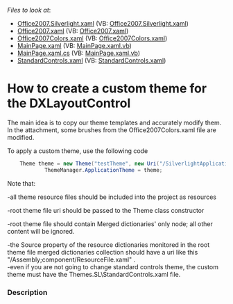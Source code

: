 <!-- default file list -->
*Files to look at*:

* [Office2007.Silverlight.xaml](./CS/SilverlightApplication27/DevExpress.Xpf.LayoutControl/Office2007.Silverlight.xaml) (VB: [Office2007.Silverlight.xaml](./VB/SilverlightApplication27/DevExpress.Xpf.LayoutControl/Office2007.Silverlight.xaml))
* [Office2007.xaml](./CS/SilverlightApplication27/DevExpress.Xpf.LayoutControl/Office2007.xaml) (VB: [Office2007.xaml](./VB/SilverlightApplication27/DevExpress.Xpf.LayoutControl/Office2007.xaml))
* [Office2007Colors.xaml](./CS/SilverlightApplication27/DevExpress.Xpf.LayoutControl/Office2007Colors.xaml) (VB: [Office2007Colors.xaml](./VB/SilverlightApplication27/DevExpress.Xpf.LayoutControl/Office2007Colors.xaml))
* [MainPage.xaml](./CS/SilverlightApplication27/MainPage.xaml) (VB: [MainPage.xaml.vb](./VB/SilverlightApplication27/MainPage.xaml.vb))
* [MainPage.xaml.cs](./CS/SilverlightApplication27/MainPage.xaml.cs) (VB: [MainPage.xaml.vb](./VB/SilverlightApplication27/MainPage.xaml.vb))
* [StandardControls.xaml](./CS/SilverlightApplication27/Themes.SL/StandardControls.xaml) (VB: [StandardControls.xaml](./VB/SilverlightApplication27/Themes.SL/StandardControls.xaml))
<!-- default file list end -->
# How to create a custom theme for the DXLayoutControl


<p>The main idea is to copy our theme templates and accurately modify them. In the attachment, some brushes from the Office2007Colors.xaml file are modified.</p><p>To apply a custom theme, use the following code </p><p> 

```cs
    Theme theme = new Theme("testTheme", new Uri("/SilverlightApplication27;component/DevExpress.Xpf.LayoutControl/Office2007.Silverlight.xaml", UriKind.Relative)) { IsStandard = false, FullName = "Test Theme" };
            ThemeManager.ApplicationTheme = theme;

```

 </p><p>Note that:</p><p>-all theme resource files should be included into the project as resources</p><p>-root theme file uri should be passed to the Theme class constructor</p><p>-root theme file should contain Merged dictionaries' only node; all other content will be ignored.</p><p>-the Source property of the resource dictionaries monitored in the root theme file merged dictionaries collection should have a uri like this "/Assembly;component/ResourceFile.xaml" .<br />
-even if you are not going to change standard controls theme, the custom theme must have the Themes.SL\StandardControls.xaml file.</p>


<h3>Description</h3>

<p><br />
</p>

<br/>


